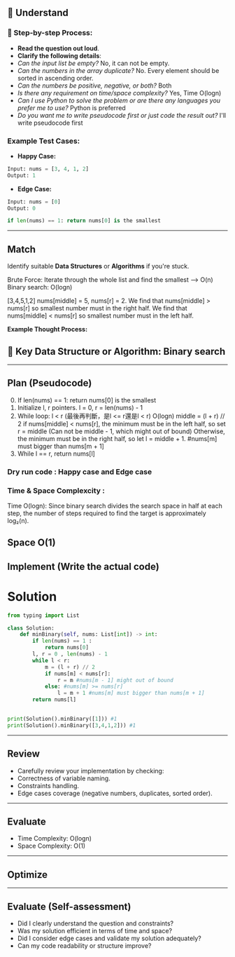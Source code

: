 ## 📖 Understand

### 📌 Step-by-step Process:

- **Read the question out loud**.
- **Clarify the following details**:
 - _Can the input list be empty?_ No, it can not be empty.
 - _Can the numbers in the array duplicate?_ No. Every element should be sorted in ascending order.
 - _Can the numbers be positive, negative, or both?_ Both
 - _Is there any requirement on time/space complexity?_ Yes, Time O(logn) 
 - _Can I use Python to solve the problem or are there any languages you prefer me to use?_ Python is preferred
 - _Do you want me to write pseudocode first or just code the result out?_ I'll write pseudocode first

### Example Test Cases:

- **Happy Case:**
 ```python
 Input: nums = [3, 4, 1, 2] 
 Output: 1
 ```

- **Edge Case:**
 ```python
 Input: nums = [0] 
 Output: 0

 if len(nums) == 1: return nums[0] is the smallest 
 ```

---

## Match

Identify suitable **Data Structures** or **Algorithms** if you're stuck.

Brute Force: Iterate through the whole list and find the smallest --> O(n)
Binary search: O(logn)

[3,4,5,1,2] nums[middle] = 5, nums[r] = 2. 
We find that nums[middle] > nums[r] so smallest number must in the right half. 
We find that nums[middle] < nums[r] so smallest number must in the left half. 

**Example Thought Process:**

## 🔑 Key Data Structure or Algorithm: Binary search

---
## Plan (Pseudocode)

0. If len(nums) == 1: return nums[0] is the smallest 
1. Initialize l, r pointers. l = 0, r = len(nums) - 1 
2. While loop: l < r (最後再判斷，是l <= r還是l < r) O(logn)
    middle = (l + r) // 2 
    if nums[middle] < nums[r], the minimum must be in the left half, so set r = middle (Can not be middle - 1, which might out of bound)
    Otherwise, the minimum must be in the right half, so let l = middle + 1. #nums[m] must bigger than nums[m + 1]
3. While l == r, return nums[l]

### Dry run code : Happy case and Edge case 
### Time & Space Complexcity : 
Time O(logn): Since binary search divides the search space in half at each step, the number of steps required to find the target is approximately log₂(n).

Space O(1)
---

## Implement (Write the actual code)

# Solution 

```python
from typing import List

class Solution:
    def minBinary(self, nums: List[int]) -> int:
        if len(nums) == 1 :
            return nums[0]
        l, r = 0 , len(nums) - 1
        while l < r:
            m = (l + r) // 2 
            if nums[m] < nums[r]:
                r = m #nums[m - 1] might out of bound
            else: #nums[m] >= nums[r]
                l = m + 1 #nums[m] must bigger than nums[m + 1]
        return nums[l]
    

print(Solution().minBinary([1])) #1
print(Solution().minBinary([3,4,1,2])) #1
```

---

## Review

- Carefully review your implementation by checking:
 - Correctness of variable naming.
 - Constraints handling.
 - Edge cases coverage (negative numbers, duplicates, sorted order).

---

## Evaluate

- Time Complexity: O(logn)
- Space Complexity: O(1)

---

## Optimize

---

## Evaluate (Self-assessment)

- Did I clearly understand the question and constraints?
- Was my solution efficient in terms of time and space?
- Did I consider edge cases and validate my solution adequately?
- Can my code readability or structure improve?